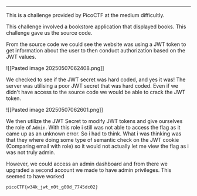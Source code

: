 
---------

This is a challenge provided by PicoCTF at the medium difficultly.

This challenge involved a bookstore application that displayed books. This challenge gave us the source code.

From the source code we could see the website was using a JWT token to get information about the user to then conduct authorization based on the JWT values.

![[Pasted image 20250507062408.png]]

We checked to see if the JWT secret was hard coded, and yes it was! The server was utilising a poor JWT secret that was hard coded. Even if we didn't have access to the source code we would be able to crack the JWT token.

![[Pasted image 20250507062601.png]]

We then utilize the JWT Secret to modify JWT tokens and give ourselves the role of `Admin`. With this role i still was not able to access the flag as it came up as an unknown error. So i had to think. What i was thinking was that they where doing some type of semantic check on the JWT cookie (Comparing email with role) so it would not actually let me view the flag as i was not truly admin. 

However, we could access an admin dashboard and from there we upgraded a second account we made to have admin privileges. This seemed to have worked

```
picoCTF{w34k_jwt_n0t_g00d_7745dc02}
```